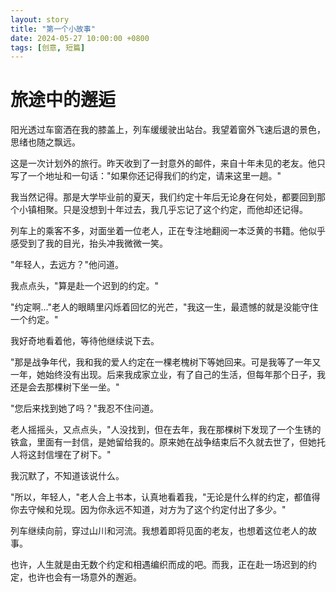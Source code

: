 ```yaml
---
layout: story
title: "第一个小故事"
date: 2024-05-27 10:00:00 +0800
tags: [创意, 短篇]
---
```


# 旅途中的邂逅

阳光透过车窗洒在我的膝盖上，列车缓缓驶出站台。我望着窗外飞速后退的景色，思绪也随之飘远。

这是一次计划外的旅行。昨天收到了一封意外的邮件，来自十年未见的老友。他只写了一个地址和一句话："如果你还记得我们的约定，请来这里一趟。"

我当然记得。那是大学毕业前的夏天，我们约定十年后无论身在何处，都要回到那个小镇相聚。只是没想到十年过去，我几乎忘记了这个约定，而他却还记得。

列车上的乘客不多，对面坐着一位老人，正在专注地翻阅一本泛黄的书籍。他似乎感受到了我的目光，抬头冲我微微一笑。

"年轻人，去远方？"他问道。

我点点头，"算是赴一个迟到的约定。"

"约定啊..."老人的眼睛里闪烁着回忆的光芒，"我这一生，最遗憾的就是没能守住一个约定。"

我好奇地看着他，等待他继续说下去。

"那是战争年代，我和我的爱人约定在一棵老槐树下等她回来。可是我等了一年又一年，她始终没有出现。后来我成家立业，有了自己的生活，但每年那个日子，我还是会去那棵树下坐一坐。"

"您后来找到她了吗？"我忍不住问道。

老人摇摇头，又点点头，"人没找到，但在去年，我在那棵树下发现了一个生锈的铁盒，里面有一封信，是她留给我的。原来她在战争结束后不久就去世了，但她托人将这封信埋在了树下。"

我沉默了，不知道该说什么。

"所以，年轻人，"老人合上书本，认真地看着我，"无论是什么样的约定，都值得你去守候和兑现。因为你永远不知道，对方为了这个约定付出了多少。"

列车继续向前，穿过山川和河流。我想着即将见面的老友，也想着这位老人的故事。

也许，人生就是由无数个约定和相遇编织而成的吧。而我，正在赴一场迟到的约定，也许也会有一场意外的邂逅。